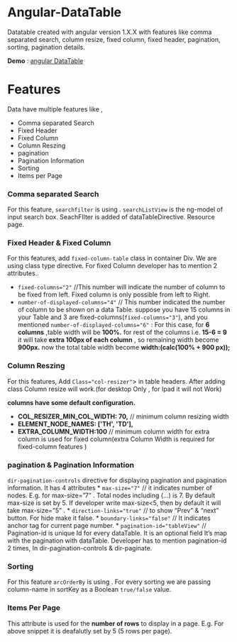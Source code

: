 # Angular-DataTable
Datatable created with angular version 1.X.X with features like comma separated search, column resize, fixed column, fixed header, pagination, sorting, pagination details.


**Demo** : [angular DataTable](https://embed.plnkr.co/brqceXoHLjwIqKXe/)


# **__Features__**
Data have multiple features like , 

* Comma separated Search
* Fixed Header
* Fixed Column
* Column Reszing
* pagination
* Pagination Information
* Sorting
* Items per Page

### Comma separated Search 
  For this feature, `searchfilter` is using . `searchListView` is the ng-model of input search box. SeachFIlter is added of dataTableDirective. Resource page.
  
### Fixed Header & Fixed Column
  For this features, add `fixed-column-table` class in container Div. We are using class type directive. For fixed Column developer has to mention 2 attributes..
  *	`fixed-columns="2"` //This number will indicate the number of column to be fixed from left. Fixed column is only possible from left to Right.
  * `number-of-displayed-columns="4"`  // This number indicated the number of column to be shown on a data Table. suppose you have 15 columns in your Table and 3 are fixed-columns(`fixed-columns="3"`), and you mentioned `number-of-displayed-columns="6"` : For this case,
	for __6 columns__ ,table width will be __100%.__
	for rest of the columns i.e. __15-6 = 9__ it will take __extra 100px of each column__ , so remaining width become __900px.__
	now the total table width become __width:(calc(100% + 900 px));__

  
### Column Reszing
   For this features, Add `Class="col-resizer"`> in table headers. After adding class Column resize will work.(for desktop Only , for Ipad it will not Work)
       
 
 __columns have some default configuration.__ 

  * __COL_RESIZER_MIN_COL_WIDTH: 70,__ // minimum column resizing width
  * __ELEMENT_NODE_NAMES: ['TH', 'TD'],__
  * __EXTRA_COLUMN_WIDTH:100__ // minimum column width for extra column is used for fixed column(extra Column Width is required for fixed-column features )

  
### pagination & Pagination Information 
  `dir-pagination-controls` directive for displaying pagination and pagination information. It has 4 attributes 
	* `max-size="7"` // it indicates number of nodes. E.g. for max-size=”7” .
		Total nodes including (…) is 7. By default max-size is set by 5. If developer write max-size<5, then by default it will take max-size=”5” .
	* `direction-links="true"` // to show “Prev” & “next” button. For hide make it false.
	* `boundary-links="false"` // It indicates anchor tag for current page number.
	* `pagination-id="tableView"` // Pagination-id is unique Id for every dataTable. It is an optional field It’s 			map with the pagination with dataTable. Developer has to mention pagination-id 2 times, In dir-pagination-controls & dir-paginate.
	
	
### Sorting
   For this feature `arcOrderBy` is using . For every sorting we are passing column-name in sortKey as a Boolean `true/false` value.

### Items Per Page
  This attribute is used for the __number of rows__ to display in a page. E.g. For above snippet  it is deafalutly set by 5 (5 rows per page).
